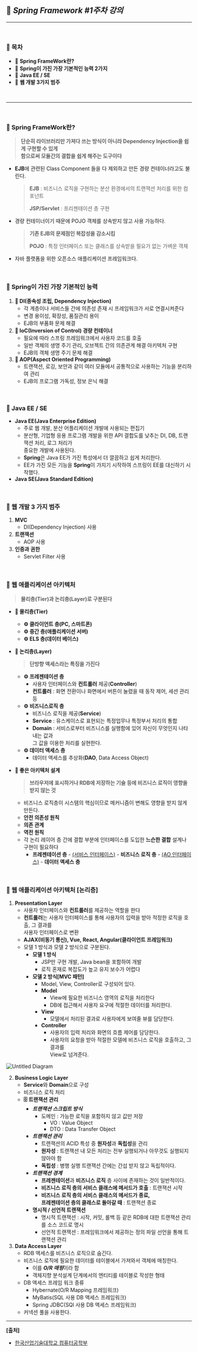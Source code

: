 ## **🎈 *Spring Framework #1주차 강의***

***

<br>

### **📌 목차**

- 🎯 **Spring FrameWork란?**
- 🎯 **Spring이 가진 가장 기본적인 능력 2가지**
- 🎯 **Java EE / SE**
- 🎯 **웹 개발 3가지 범주**

<br>

***

<br> 

### **🎯 Spring FrameWork란?**

> **단순히 라이브러리만 가져다 쓰는 방식이 아니라 Dependency Injection을 쉽게 구현할 수 있게<br> 함으로써 모듈간의 결합을 쉽게 해주는 도구이다**

- **EJB**에 관련된 Class Component 들을 다 제외하고 만든 경량 컨테이너라고도 불린다.

  > **EJB** : 비즈니스 로직을 구현하는 분산 환경에서의 트랜잭션 처리를 위한 컴포넌트
  >
  > **JSP/Servlet** : 프리젠테이션 층 구현

- 경량 컨테이너이기 때문에 POJO 객체를 상속받지 않고 사용 가능하다.

  > **기존 EJB의 문제점인 복잡성을 감소시킴**
  >
  > **POJO** : 특정 인터페이스 또는 클래스를 상속받을 필요가 없는 가벼운 객체

- 자바 플랫폼을 위한 오픈소스 애플리케이션 프레임워크다.

<br>

### **🎯 Spring이 가진 가장 기본적인 능력**

1. **📃 DI(종속성 조립, Dependency Injection)** 
   - 각 계층이나 서비스들 간에 의존성 존재 시 프레임워크가 서로 연결시켜준다
   - 변경 용이성, 확장성, 품질관리 용이
   - EJB의 부품화 문제 해결<br> 
2. **📃 IoC(Inversion of Control) 경량 컨테이너** 
   - 필요에 따라 스프링 프레임워크에서 사용자 코드를 호출
   - 일반 객체의 생명 주기 관리, 오브젝트 간의 의존관계 해결 아키텍처 구현
   - EJB의 객체 생명 주기 문제 해결<br> 
3. **📃 AOP(Aspect Oriented Programming)**
   - 트랜잭션, 로깅, 보안과 같이 여러 모듈에서 공통적으로 사용하는 기능을 분리하여 관리
   - EJB의 프로그램 가독성, 정보 은닉 해결



<br> 

### **🎯 Java EE / SE**

- **Java EE(Java Enterprise Edition)** 
  - 주로 웹 개발, 분산 어플리케이션 개발에 사용되는 편집기
  - 분산형, 기업형 응용 프로그램 개발을 위한 API 결합도를 낮추는 DI, DB, 트랜잭션 처리, 로그 처리가<br> 중요한 개발에 사용된다.
  - **Spring**은 Java EE가 가진 특성에서 더 깔끔하고 쉽게 처리한다.
  - EE가 가진 모든 기능을 **Spring**이 가지기 시작하여 스프링이 EE를 대신하기 시작했다.<br> 
- **Java SE(Java Standard Edition)**

<br> 

### **🎯 웹 개발 3 가지 범주**

1. **MVC**
   - DI(Dependency Injection) 사용
2. **트랜잭션**
   - AOP 사용
3. **인증과 권한**
   - Servlet Filter 사용

<br>

### **🎯 웹 애플리케이션 아키텍처**

> **물리층(Tier)과 논리층(Layer)로 구분된다**

- **📃 물리층(Tier)**

  - **⚙ 클라이언트 층(PC, 스마트폰)**
  - **⚙ 중간 층(애플리케이션 서버)**
  - **⚙ ELS 층(데이터 베이스)**<br> 

- **📃 논리층(Layer)**

  > **단방향 액세스라는 특징을 가진다** 

  - **⚙ 프레젠테이션 층**
    - 사용자 인터페이스와 **컨트롤러** 제공(**Controller**)
    - **컨트롤러** : 화면 전환이나 화면에서 버튼이 눌렸을 때 동작 제어, 세션 관리 등<br> 
  - **⚙ 비즈니스로직 층**
    - 비즈니스 로직을 제공(**Service**)
    - **Service** : 유스케이스로 표현되는 특정업무나 특정부서 처리의 통합
    - **Domain** : 서비스로부터 비즈니스를 실행함에 있어 자신이 무엇인지 나타내는 값과<br> 그 값을 이용한 처리를 실현한다.<br> 
  - **⚙ 데이터 액세스 층**
    - 데이터 액세스를 추상화(**DAO**, Data Access Object)<br> 

- **📖 좋은 아키텍처 설계**

  > **브라우저에 표시하거나 RDB에 저장하는 기술 등에 비즈니스 로직이 영향을<br> 받지 않는 것**

  - 비즈니스 로직층이 시스템의 핵심이므로 메커니즘이 변해도 영향을 받지 않게 만든다.
  - **안전 의존성 원칙**
  - **의존 관계**
  - **역전 원칙**
  - 각 논리 레이어 층 간에 결합 부분에 인터페이스를 도입한 **느슨한 결합** 설계나 구현이 필요하다
    - **프레젠테이션 층** - <u>(서비스 인터페이스)</u> - **비즈니스 로직 층** - <u>(AO 인터페이스)</u> - **데이터 액세스 층**

<br> 

### **🎯 웹 애플리케이션 아키텍처 [논리층]**

1. **Presentation Layer**
   - 사용자 인터페이스와 **컨트롤러**를 제공하는 역할을 한다
   - **컨트롤러**는 사용자 인터페이스를 통해 사용자의 입력을 받아 적정한 로직을 호출, 그 결과를<br> 사용자 인터페이스로 변환
   - **AJAX(비동기 통신), Vue, React, Angular(클라이언트 프레임워크)** <br> 
   - 모델 1 방식과 모델 2 방식으로 구분된다.
     - **모델 1 방식**
       - JSP만 구현 개발, Java bean을 포함하여 개발
       - 로직 혼재로 복잡도가 높고 유지 보수가 어렵다
     - **모델 2 방식[MVC 패턴]**
       - Model, View, Controller로 구성되어 있다.
       - **Model** 
         - View에 필요한 비즈니스 영역의 로직을 처리한다
         - DB에 접근해서 사용자 요구에 적절한 데이터를 처리한다.
       - **View** 
         - 모델에서 처리된 결과로 사용자에게 보여줄 뷰를 담당한다.
       - **Controller**
         - 사용자의 입력 처리와 화면의 흐름 제어를 담당한다.
         - 사용자의 요청을 받아 적절한 모델에 비즈니스 로직을 호출하고, 그 결과를<br> View로 넘겨준다.

![Untitled Diagram](https://user-images.githubusercontent.com/55940552/110473210-a1991480-8121-11eb-859f-707f031ba443.png)

2. **Business Logic Layer**
   - **Service**와 **Domain**으로 구성
   - 비즈니스 로직 처리
   - **🗄 트랜잭션 관리**
     - ***트랜잭션 스크립트 방식***
       - 도메인 : 가능한 로직을 포함하지 않고 값만 저장
         - VO : Value Object
         - DTO : Data Transfer Object<br> 
     - ***트랜잭션 관리***
       - 트랜잭션의 ACID 특성 중 **원자성**과 **독립성**을 관리
       - **원자성** : 트랜잭션 내 모든 처리는 전부 실행되거나 아무것도 실행되지 않아야 함
       - **독립성** : 병행 실행 트랜잭션 간에는 간섭 받지 않고 독립적이다.<br> 
     - ***트랜잭션 경계***
       - **프레젠테이션**과 **비즈니스 로직** 층 사이에 존재하는 것이 일반적이다.
       - **비즈니스 로직 층의 서비스 클래스에 메서드가 호출** : 트랜잭션 시작
       - **비즈니스 로직 층의 서비스 클래스의 메서드가 종료, <br>프레젠테이션 층의 클래스로 돌아갈 때** : 트랜잭션 종료
     - **명시적 / 선언적 트랜잭션**
       - 명시적 트랜잭션 : 시작, 커밋, 롤백 등 같은 RDB에 대한 트랜잭션 관리를 소스 코드로 명시
       - 선언적 트랜잭션 : 프레임워크에서 제공하는 정의 파일 선언을 통해 트랜잭션 관리<br> 
3. **Data Access Layer**
   - RDB 액세스를 비즈니스 로직으로 숨긴다.
   - 비즈니스 로직에 필요한 데이터를 테이블에서 가져와서 객체에 매칭한다.
     - 이를 ***O/R 매핑***이라 함
     - 객체지향 분석설계 단계에서의 엔티티를 테이블로 작성한 형태
   - DB 액세스 프레임 워크 종류
     - Hybernate(O/R Mapping 프레임워크)
     - MyBatis(SQL 사용 DB 액세스 프레임워크)
     - Spring JDBC(SQl 사용 DB 액세스 프레임워크)
   - 커넥션 풀을 사용한다.

***

**[출처]**

- [한국산업기술대학교 컴퓨터공학부](http://www.kpu.ac.kr/index.do?sso=ok)